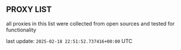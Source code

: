 ## PROXY LIST

all proxies in this list were collected from open sources and tested for functionality

last update: `2025-02-18 22:51:52.737416+00:00` UTC